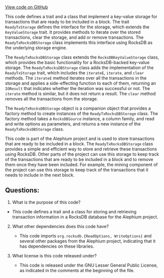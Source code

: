 [View code on GitHub](https://github.com/alephium/alephium/flow/src/main/scala/org/alephium/flow/io/ReadyTxStorage.scala)

This code defines a trait and a class that implement a key-value storage for transactions that are ready to be included in a block. The trait `ReadyTxStorage` defines the interface for the storage, which extends the `KeyValueStorage` trait. It provides methods to iterate over the stored transactions, clear the storage, and add or remove transactions. The `ReadyTxRocksDBStorage` class implements this interface using RocksDB as the underlying storage engine.

The `ReadyTxRocksDBStorage` class extends the `RocksDBKeyValueStorage` class, which provides the basic functionality for a RocksDB-backed key-value storage. The `ReadyTxRocksDBStorage` class adds the implementation of the `ReadyTxStorage` trait, which includes the `iterateE`, `iterate`, and `clear` methods. The `iterateE` method iterates over all the transactions in the storage and applies a side-effecting function to each of them, returning an `IOResult` that indicates whether the iteration was successful or not. The `iterate` method is similar, but it does not return a result. The `clear` method removes all the transactions from the storage.

The `ReadyTxRocksDBStorage` object is a companion object that provides a factory method to create instances of the `ReadyTxRocksDBStorage` class. The factory method takes a `RocksDBSource` instance, a column family, and read and write options as parameters, and returns a new instance of the `ReadyTxRocksDBStorage` class.

This code is part of the Alephium project and is used to store transactions that are ready to be included in a block. The `ReadyTxRocksDBStorage` class provides a simple and efficient way to store and retrieve these transactions using RocksDB. Other parts of the project can use this storage to keep track of the transactions that are ready to be included in a block and to remove them once they have been included. For example, the mining component of the project can use this storage to keep track of the transactions that it needs to include in the next block.
## Questions: 
 1. What is the purpose of this code?
   - This code defines a trait and a class for storing and retrieving transaction information in a RocksDB database for the Alephium project.

2. What other dependencies does this code have?
   - This code imports `org.rocksdb.{ReadOptions, WriteOptions}` and several other packages from the Alephium project, indicating that it has dependencies on these libraries.

3. What license is this code released under?
   - This code is released under the GNU Lesser General Public License, as indicated in the comments at the beginning of the file.